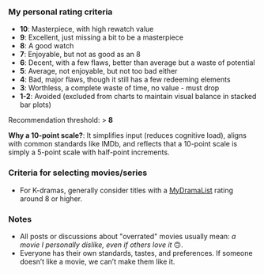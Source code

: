 ### My personal rating criteria 

- **10**: Masterpiece, with high rewatch value
- **9**: Excellent, just missing a bit to be a masterpiece
- **8**: A good watch
- **7**: Enjoyable, but not as good as an 8
- **6**: Decent, with a few flaws, better than average but a waste of potential
- **5**: Average, not enjoyable, but not too bad either
- **4**: Bad, major flaws, though it still has a few redeeming elements
- **3**: Worthless, a complete waste of time, no value - must drop
- **1-2**: Avoided (excluded from charts to maintain visual balance in stacked bar plots)

Recommendation threshold: > **8**

**Why a 10-point scale?**: It simplifies input (reduces cognitive load), aligns with common standards like IMDb, and reflects that a 10-point scale is simply a 5-point scale with half-point increments.


### Criteria for selecting movies/series
- For K-dramas, generally consider titles with a [MyDramaList](https://mydramalist.com/) rating around 8 or higher.


### Notes
- All posts or discussions about "overrated" movies usually mean: *a movie I personally dislike, even if others love it* 🙃.
- Everyone has their own standards, tastes, and preferences. If someone doesn’t like a movie, we can’t make them like it.